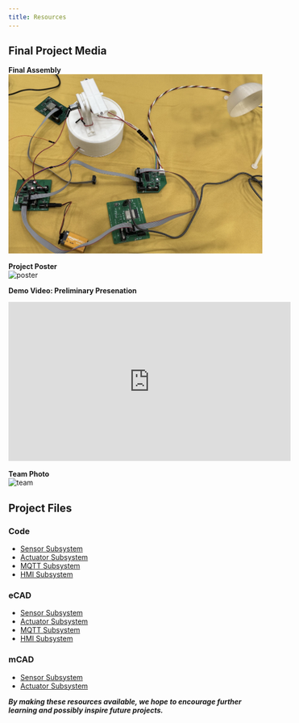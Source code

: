 ```yaml
---
title: Resources
---
```


## Final Project Media

**Final Assembly**  
![project](./assets/images/project_photo.jpg)

**Project Poster**  
![poster](./assets/images/poster.png)

**Demo Video: Preliminary Presenation**  
<iframe width="560" height="315" src="https://www.youtube.com/embed/1kG3tjDgoXE?si=4WEde_MOiY4Au47Y" title="YouTube video player" frameborder="0" allow="accelerometer; autoplay; clipboard-write; encrypted-media; gyroscope; picture-in-picture; web-share" referrerpolicy="strict-origin-when-cross-origin" allowfullscreen></iframe>

**Team Photo**  
![team](./assets/images/Showcase_Team_Photo.jpg)

## Project Files

### Code

- [Sensor Subsystem](./assets/code/Ian_Anderson_Sensor_Suite_code.zip)
- [Actuator Subsystem]()
- [MQTT Subsystem](./assets/code/KD_Subsystem_Code.zip)
- [HMI Subsystem](./assets/code/HMI-GUI-Python.rar)

### eCAD

- [Sensor Subsystem](./assets/eCAD/EGR314_Ian_Subsytem.zip)
- [Actuator Subsystem]()
- [MQTT Subsystem](./assets/eCAD/EGR314_KD_Subsystem.zip)
- [HMI Subsystem](./assets/eCAD/EGR314_Aarshon_IndividualSub-3.0.zip)

### mCAD

- [Sensor Subsystem](./assets/mCAD/Ian_Anderson_anemometer_mCAD.zip)
- [Actuator Subsystem]()

***By making these resources available, we hope to encourage further learning and possibly inspire future projects.***
